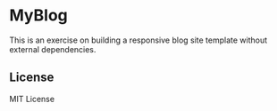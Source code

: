 # MyBlog

This is an exercise on building a responsive blog site template without external dependencies.

## License

MIT License